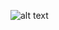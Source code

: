 ![alt text]([http://url/to/img.png](https://github.com/tanjilalom/Guessing-Game-With-Number/blob/master/Screenshot_20231005_232834.png)https://github.com/tanjilalom/Guessing-Game-With-Number/blob/master/Screenshot_20231005_232834.png)
